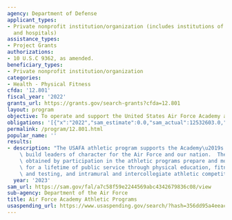 ```yaml
---
agency: Department of Defense
applicant_types:
- Private nonprofit institution/organization (includes institutions of higher education
  and hospitals)
assistance_types:
- Project Grants
authorizations:
- 10 U.S.C 9362, as amended.
beneficiary_types:
- Private nonprofit institution/organization
categories:
- Health - Physical Fitness
cfda: '12.801'
fiscal_year: '2022'
grants_url: https://grants.gov/search-grants?cfda=12.801
layout: program
objective: To operate and support the United States Air Force Academy athletic program.
obligations: '[{"x":"2022","sam_estimate":0.0,"sam_actual":12532603.0,"usa_spending_actual":13064345.0},{"x":"2023","sam_estimate":11500000.0,"sam_actual":0.0,"usa_spending_actual":12952835.0},{"x":"2024","sam_estimate":12000000.0,"sam_actual":0.0,"usa_spending_actual":0.0}]'
permalink: /program/12.801.html
popular_name: ''
results:
- description: "The USAFA athletic program supports the Academy\u2019s mission to\
    \ build leaders of character for the Air Force and our nation.  The experiences\
    \ obtained by participation in the athletic programs prepare and motivate cadets\
    \ for a lifetime of public service through physical education, fitness training\
    \ and testing, and intramural and intercollegiate athletic competition."
  year: '2023'
sam_url: https://sam.gov/fal/a7c58f59e2244569abc4342679836c08/view
sub-agency: Department of the Air Force
title: Air Force Academy Athletic Programs
usaspending_url: https://www.usaspending.gov/search/?hash=356dd95a4eeace270c7a921c85f6ec7a
---
```

